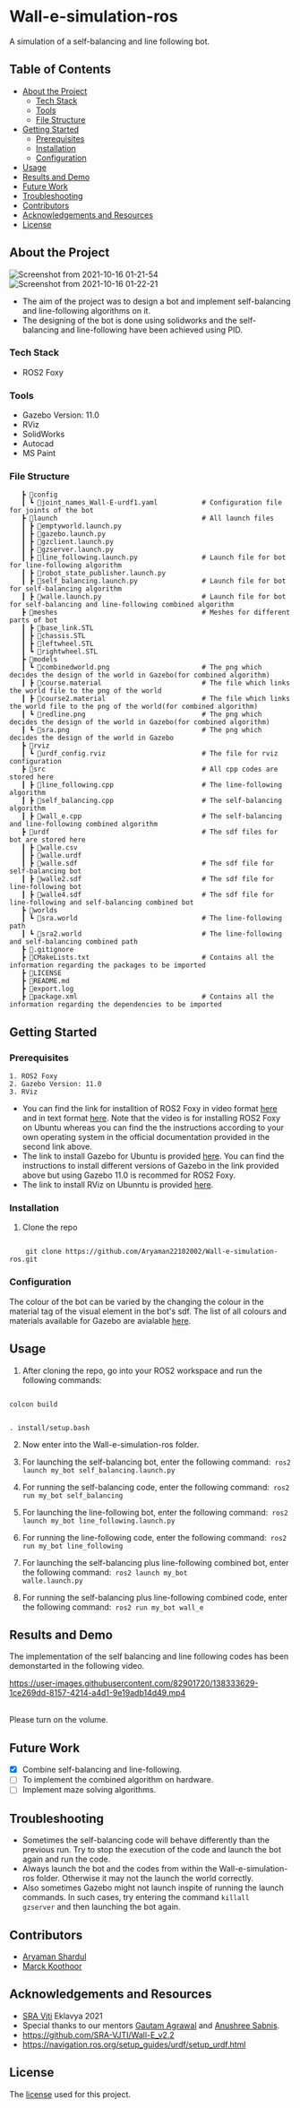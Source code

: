 # Wall-e-simulation-ros
A simulation of a self-balancing and line following bot.

## Table of Contents
* [About the Project](#about-the-project)
  * [Tech Stack](#tech-stack)
  * [Tools](#tools)
  * [File Structure](#file-structure)
* [Getting Started](#getting-started)
  * [Prerequisites](#prerequisites)
  * [Installation](#installation)
  * [Configuration](#configuration)
* [Usage](#usage)
* [Results and Demo](#results-and-demo)
* [Future Work](#future-work)
* [Troubleshooting](#troubleshooting)
* [Contributors](#contributors)
* [Acknowledgements and Resources](#acknowledgements-and-resources)
* [License](#license)

## About the Project

![Screenshot from 2021-10-16 01-21-54](https://user-images.githubusercontent.com/82901720/137546447-a77caa4a-a804-49ad-93dc-8da561bad422.png)
![Screenshot from 2021-10-16 01-22-21](https://user-images.githubusercontent.com/82901720/137546503-a18a2a31-550b-4782-88b2-aed310f0bb4f.png)

* The aim of the project was to design a bot and implement self-balancing and line-following algorithms on it.
* The designing of the bot is done using solidworks and the self-balancing and line-following have been achieved using PID.

### Tech Stack
* ROS2 Foxy

### Tools
* Gazebo Version: 11.0
* RViz
* SolidWorks
* Autocad
* MS Paint

### File Structure
```
   ┣ 📂config
   ┃ ┗ 📜joint_names_Wall-E-urdf1.yaml           # Configuration file for joints of the bot
   ┣ 📂launch                                    # All launch files
   ┃ ┣ 📜emptyworld.launch.py
   ┃ ┣ 📜gazebo.launch.py
   ┃ ┣ 📜gzclient.launch.py
   ┃ ┣ 📜gzserver.launch.py
   ┃ ┣ 📜line_following.launch.py                # Launch file for bot for line-following algorithm
   ┃ ┣ 📜robot_state_publisher.launch.py         
   ┃ ┣ 📜self_balancing.launch.py                # Launch file for bot for self-balancing algorithm
   ┃ ┣ 📜walle.launch.py                         # Launch file for bot for self-balancing and line-following combined algorithm
   ┣ 📂meshes                                    # Meshes for different parts of bot
   ┃ ┣ 📜base_link.STL
   ┃ ┣ 📜chassis.STL
   ┃ ┣ 📜leftwheel.STL
   ┃ ┗ 📜rightwheel.STL
   ┣ 📂models
   ┃ ┗ 📜combinedworld.png                       # The png which decides the design of the world in Gazebo(for combined algorithm)
   ┃ ┣ 📜course.material                         # The file which links the world file to the png of the world
   ┃ ┣ 📜course2.material                        # The file which links the world file to the png of the world(for combined algorithm)
   ┃ ┗ 📜redline.png                             # The png which decides the design of the world in Gazebo(for combined algorithm)  
   ┃ ┗ 📜sra.png                                 # The png which decides the design of the world in Gazebo
   ┣ 📂rviz
   ┃ ┗ 📜urdf_config.rviz                        # The file for rviz configuration
   ┣ 📂src                                       # All cpp codes are stored here
   ┃ ┣ 📜line_following.cpp                      # The line-following algorithm
   ┃ ┣ 📜self_balancing.cpp                      # The self-balancing algorithm
   ┃ ┣ 📜wall_e.cpp                              # The self-balancing and line-following combined algorithm
   ┣ 📂urdf                                      # The sdf files for bot are stored here 
   ┃ ┣ 📜walle.csv
   ┃ ┣ 📜walle.urdf   
   ┃ ┣ 📜walle.sdf                               # The sdf file for self-balancing bot
   ┃ ┣ 📜walle2.sdf                              # The sdf file for line-following bot
   ┃ ┣ 📜walle4.sdf                              # The sdf file for line-following and self-balancing combined bot
   ┣ 📂worlds
   ┃ ┗ 📜sra.world                               # The line-following path
   ┃ ┗ 📜sra2.world                              # The line-following and self-balancing combined path
   ┣ 📜.gitignore
   ┣ 📜CMakeLists.txt                            # Contains all the information regarding the packages to be imported
   ┣ 📜LICENSE
   ┣ 📜README.md
   ┣ 📜export.log
   ┣ 📜package.xml                               # Contains all the information regarding the dependencies to be imported
```  
    
## Getting Started

### Prerequisites

    1. ROS2 Foxy
    2. Gazebo Version: 11.0
    3. RViz 
    
* You can find the link for installtion of ROS2 Foxy in video format [here](https://youtu.be/fxRWY0j3p_U) and in text format [here](https://docs.ros.org/en/foxy/Installation/Ubuntu-Install-Debians.html). Note that the video is for installing ROS2 Foxy on Ubuntu whereas you can find the the instructions according to your 
own operating system in the official documentation provided in the second link above.
* The link to install Gazebo for Ubuntu is provided [here](http://gazebosim.org/tutorials?tut=install_ubuntu). You can find the instructions to install different versions of Gazebo in the link provided above but using Gazebo 11.0 is recommed for ROS2 Foxy.
* The link to install RViz on Ubunntu is provided [here](https://zoomadmin.com/HowToInstall/UbuntuPackage/rviz).

### Installation
1. Clone the repo
<code>
    git clone https://github.com/Aryaman22102002/Wall-e-simulation-ros.git
</code>

### Configuration
The colour of the bot can be varied by the changing the colour in the material tag of the visual element in the bot's sdf. The list of all colours and materials available for Gazebo are avialable [here](http://wiki.ros.org/simulator_gazebo/Tutorials/ListOfMaterials).

## Usage
1. After cloning the repo, go into your ROS2 workspace and run the following commands:<br/>
<code>
colcon build       

. install/setup.bash
</code>  

2. Now enter into the Wall-e-simulation-ros folder.

3. For launching the self-balancing bot, enter the following command:<code>  ros2 launch my_bot self_balancing.launch.py  </code>
 
4. For running the self-balancing code, enter the following command:<code>  ros2 run my_bot self_balancing </code>
 
5. For launching the line-following bot, enter the following command:<code>  ros2 launch my_bot line_following.launch.py </code>
  
6. For running the line-following code, enter the following command:<code> ros2 run my_bot line_following  </code>

7. For launching the self-balancing plus line-following combined bot, enter the following command:<code>  ros2 launch my_bot walle.launch.py </code>

8. For running the self-balancing plus line-following combined code, enter the following command:<code> ros2 run my_bot wall_e </code>

## Results and Demo
The implementation of the self balancing and line following codes has been demonstarted in the following video.

https://user-images.githubusercontent.com/82901720/138333629-1ce269dd-8157-4214-a4d1-9e19adb14d49.mp4

<br>
    Please turn on the volume.
    
    
## Future Work
- [X] Combine self-balancing and line-following. 
- [ ] To implement the combined algorithm on hardware.
- [ ] Implement maze solving algorithms. 

## Troubleshooting 
* Sometimes the self-balancing code will behave differently than the previous run. Try to stop the execution of the code and launch the bot again and run the code.
* Always launch the bot and the codes from within the Wall-e-simulation-ros folder. Otherwise it may not the launch the world correctly.
* Also sometimes Gazebo might not launch inspite of running the launch commands. In such cases, try entering the command <code>killall gzserver</code> and then launching the bot again.

## Contributors
* [Aryaman Shardul](https://github.com/Aryaman22102002)<br/>
* [Marck Koothoor](https://github.com/marck3131)

## Acknowledgements and Resources
* [SRA Vjti](https://www.sravjti.in/) Eklavya 2021<br/>
* Special thanks to our mentors [Gautam Agrawal](https://github.com/gautam-dev-maker) and [Anushree Sabnis](https://github.com/MOLOCH-dev).<br/>
* https://github.com/SRA-VJTI/Wall-E_v2.2
* https://navigation.ros.org/setup_guides/urdf/setup_urdf.html

## License
The [license](https://github.com/Aryaman22102002/Wall-e-simulation-ros/blob/main/LICENSE) used for this project.




  
      
 





 



